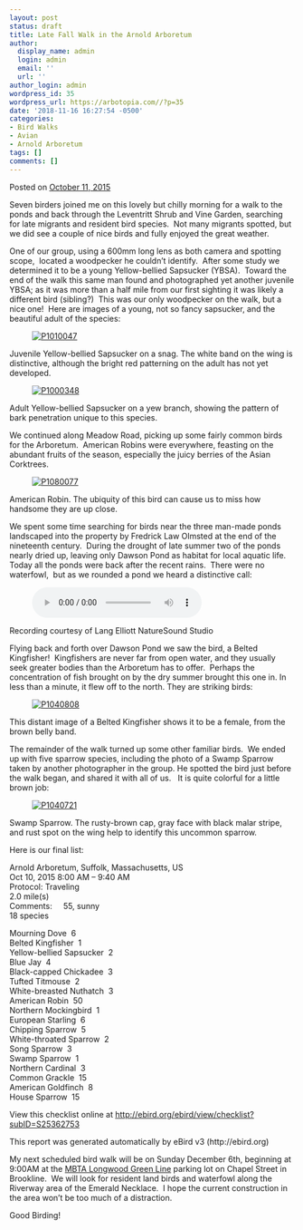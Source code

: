 ```yaml
---
layout: post
status: draft
title: Late Fall Walk in the Arnold Arboretum
author:
  display_name: admin
  login: admin
  email: ''
  url: ''
author_login: admin
wordpress_id: 35
wordpress_url: https://arbotopia.com//?p=35
date: '2018-11-16 16:27:54 -0500'
categories:
- Bird Walks
- Avian
- Arnold Arboretum
tags: []
comments: []
---
```




<p>Posted on&nbsp;<a href="https://web.archive.org/web/20160126152734/http://www.arbotopia.com/late-fall-walk-in-the-arnold-arboretum/">October 11, 2015</a></p>





<p>Seven birders joined me on this lovely but chilly morning for a walk to the ponds and back through the Leventritt Shrub and Vine Garden, searching for late migrants and resident bird species.&nbsp; Not many migrants spotted, but we did see a couple of nice birds and fully enjoyed the great weather.</p>





<p>One of our group, using a 600mm long lens as both camera and spotting scope,&nbsp; located a woodpecker he couldn&rsquo;t identify.&nbsp; After some study we determined it to be a young Yellow-bellied Sapsucker (YBSA).&nbsp; Toward the end of the walk this same man found and photographed yet another juvenile YBSA; as it was more than a half mile from our first sighting it was likely a different bird (sibling?)&nbsp; This was our only woodpecker on the walk, but a nice one!&nbsp; Here are images of a young, not so fancy sapsucker, and the beautiful adult of the species:</p>


<p><!-- wp:image {"id":1125,"linkDestination":"custom"} --></p>
<figure class="wp-block-image"><a href="https://web.archive.org/web/20160126152734/http://www.arbotopia.com/wp-content/uploads/2015/10/P1010047.jpg"><img src="https://web.archive.org/web/20160126152734im_/http://www.arbotopia.com/wp-content/uploads/2015/10/P1010047.jpg" alt="P1010047" class="wp-image-1125"/></a></figure>





<p>Juvenile Yellow-bellied Sapsucker on a snag. The white band on the wing is distinctive, although the bright red patterning on the adult has not yet developed.</p>


<p><!-- wp:image {"id":1126,"linkDestination":"custom"} --></p>
<figure class="wp-block-image"><a href="https://web.archive.org/web/20160126152734/http://www.arbotopia.com/wp-content/uploads/2015/10/P1000348.jpg"><img src="https://web.archive.org/web/20160126152734im_/http://www.arbotopia.com/wp-content/uploads/2015/10/P1000348.jpg" alt="P1000348" class="wp-image-1126"/></a></figure>





<p>Adult Yellow-bellied Sapsucker on a yew branch, showing the pattern of bark penetration unique to this species.</p>





<p>We continued along Meadow Road, picking up some fairly common birds for the Arboretum.&nbsp; American Robins were everywhere, feasting on the abundant fruits of the season, especially the juicy berries of the Asian Corktrees.</p>


<p><!-- wp:image {"id":1127,"linkDestination":"custom"} --></p>
<figure class="wp-block-image"><a href="https://web.archive.org/web/20160126152734/http://www.arbotopia.com/wp-content/uploads/2015/10/P1080077.jpg"><img src="https://web.archive.org/web/20160126152734im_/http://www.arbotopia.com/wp-content/uploads/2015/10/P1080077.jpg" alt="P1080077" class="wp-image-1127"/></a></figure>





<p>American Robin. The ubiquity of this bird can cause us to miss how handsome they are up close.</p>





<p>We spent some time searching for birds near the three man-made ponds landscaped into the property by Fredrick Law Olmsted at the end of the nineteenth century.&nbsp; During the drought of late summer two of the ponds nearly dried up, leaving only Dawson Pond as habitat for local aquatic life. Today all the ponds were back after the recent rains.&nbsp; There were no waterfowl,&nbsp; but as we rounded a pond we heard a distinctive call:</p>


<p><!-- wp:audio {"id":314} --></p>
<figure class="wp-block-audio"><audio controls src="/images/2018/11/2-28-Belted-Kingfisher.wav"></audio></figure>
<p><!-- /wp:audio --></p>



<p>Recording courtesy of Lang Elliott NatureSound Studio</p>





<p>Flying back and forth over Dawson Pond we saw the bird, a Belted Kingfisher!&nbsp; Kingfishers are never far from open water, and they usually seek greater bodies than the Arboretum has to offer.&nbsp; Perhaps the concentration of fish brought on by the dry summer brought this one in. In less than a minute, it flew off to the north. They are striking birds:</p>


<p><!-- wp:image {"id":1128,"linkDestination":"custom"} --></p>
<figure class="wp-block-image"><a href="https://web.archive.org/web/20160126152734/http://www.arbotopia.com/wp-content/uploads/2015/10/P1040808.jpg"><img src="https://web.archive.org/web/20160126152734im_/http://www.arbotopia.com/wp-content/uploads/2015/10/P1040808.jpg" alt="P1040808" class="wp-image-1128"/></a></figure>





<p>This distant image of a Belted Kingfisher shows it to be a female, from the brown belly band.</p>





<p>The remainder of the walk turned up some other familiar birds.&nbsp; We ended up with five sparrow species, including the photo of a Swamp Sparrow taken by another photographer in the group. He spotted the bird just before the walk began, and shared it with all of us.&nbsp;&nbsp; It is quite colorful for a little brown job:</p>


<p><!-- wp:image {"id":1129,"linkDestination":"custom"} --></p>
<figure class="wp-block-image"><a href="https://web.archive.org/web/20160126152734/http://www.arbotopia.com/wp-content/uploads/2015/10/P1040721.jpg"><img src="https://web.archive.org/web/20160126152734im_/http://www.arbotopia.com/wp-content/uploads/2015/10/P1040721.jpg" alt="P1040721" class="wp-image-1129"/></a></figure>





<p>Swamp Sparrow. The rusty-brown cap, gray face with black malar stripe, and rust spot on the wing help to identify this uncommon sparrow.</p>





<p>Here is our final list:</p>





<p>Arnold Arboretum, Suffolk, Massachusetts, US<br>Oct 10, 2015 8:00 AM &ndash; 9:40 AM<br>Protocol: Traveling<br>2.0 mile(s)<br>Comments:&nbsp;&nbsp;&nbsp;&nbsp; 55, sunny<br>18 species</p>





<p>Mourning Dove&nbsp; 6<br>Belted Kingfisher&nbsp; 1<br>Yellow-bellied Sapsucker&nbsp; 2<br>Blue Jay&nbsp; 4<br>Black-capped Chickadee&nbsp; 3<br>Tufted Titmouse&nbsp; 2<br>White-breasted Nuthatch&nbsp; 3<br>American Robin&nbsp; 50<br>Northern Mockingbird&nbsp; 1<br>European Starling&nbsp; 6<br>Chipping Sparrow&nbsp; 5<br>White-throated Sparrow&nbsp; 2<br>Song Sparrow&nbsp; 3<br>Swamp Sparrow&nbsp; 1<br>Northern Cardinal&nbsp; 3<br>Common Grackle&nbsp; 15<br>American Goldfinch&nbsp; 8<br>House Sparrow&nbsp; 15</p>





<p>View this checklist online at <a href="https://ebird.org/view/checklist/S25362753">http://ebird.org/ebird/view/checklist?subID=S25362753</a></p>





<p>This report was generated automatically by eBird v3 (http://ebird.org)</p>





<p>My next scheduled bird walk will be on Sunday December&nbsp;6th, beginning at 9:00AM at the&nbsp;<a href="https://web.archive.org/web/20160126152734/https://www.google.com/maps/place/Longwood/@42.3414463,-71.1097493,17.93z/data=!4m7!1m4!3m3!1s0x89e379905a07dc3d:0xdf3aebc9a456d9eb!2sRiverway!3b1!3m1!1s0x89e37992be5ab19f:0xe4a4c144aa5ea6e7">MBTA Longwood Green Line</a>&nbsp;parking lot on Chapel Street in Brookline.&nbsp; We will look for resident land birds and waterfowl along the Riverway area of the Emerald Necklace.&nbsp; I hope the current construction in the area won&rsquo;t be too much of a distraction.</p>





<p>Good Birding!<br></p>


